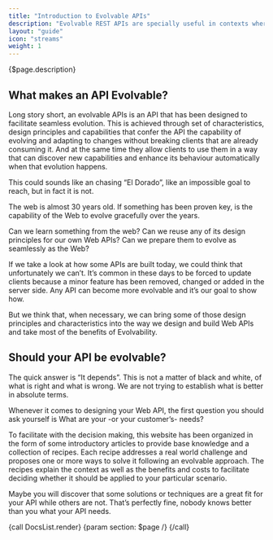 ```yaml
---
title: "Introduction to Evolvable APIs"
description: "Evolvable REST APIs are specially useful in contexts where the consumers are not written by the same development team as the server side API. Even more so, when the deployment and update of the consumers is specially challenging, as happens with native mobile applications and even more so, consumers present in IoT devices."
layout: "guide"
icon: "streams"
weight: 1
---
```


{$page.description}

<article id="1">

## What makes an API Evolvable?

Long story short, an evolvable APIs is an API that has been designed to facilitate seamless evolution. This is achieved through set of characteristics, design principles and capabilities that confer the API the capability of evolving and adapting to changes without breaking clients that are already consuming it. And at the same time they allow clients to use them in a way that can discover new capabilities and enhance its behaviour automatically when that evolution happens.

This could sounds like an chasing “El Dorado”, like an impossible goal to reach, but in fact it is not.

The web is almost 30 years old. If something has been proven key, is the capability of the Web to evolve gracefully over the years.

Can we learn something from the web? Can we reuse any of its design principles for our own Web APIs? Can we prepare them to evolve as seamlessly as the Web?

If we take a look at how some APIs are built today, we could think that unfortunately we can’t. It’s common in these days to be forced to update clients because a minor feature has been removed, changed or added in the server side.  Any API can become more evolvable and it’s our goal to show how.

But we think that, when necessary, we can bring some of those design principles and characteristics into the way we design and build Web APIs and take most of the benefits of Evolvability.

</article>

<article id="2">

## Should your API be evolvable?

The quick answer is “It depends”. This is not a matter of black and white, of what is right and what is wrong. We are not trying to establish what is better in absolute terms.

Whenever it comes to designing your Web API, the first question you should ask yourself is What are your -or your customer’s- needs?

To facilitate with the decision making, this website has been organized in the form of some introductory articles to provide base knowledge and a collection of recipes. Each recipe addresses a real world challenge and proposes one or more ways to solve it following an evolvable approach. The recipes explain the context as well as the benefits and costs to facilitate deciding whether it should be applied to your particular scenario.

Maybe you will discover that some solutions or techniques are a great fit for your API while others are not. That’s perfectly fine, nobody knows better than you what your API needs.

{call DocsList.render}
	{param section: $page /}
{/call}
</article>
